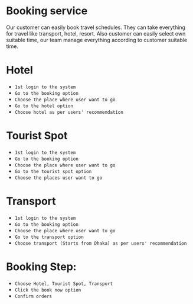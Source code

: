 # Booking service
Our customer can easily book travel schedules. They can take everything for travel like transport, hotel, resort. Also customer can easily select own suitable time, our team manage everything according to customer suitable time.


# Hotel
* `1st login to the system`
* `Go to the booking option`
* `Choose the place where user want to go`
* `Go to the hotel option`
* `Choose hotel as per users' recommendation`

# Tourist Spot
* `1st login to the system`
* `Go to the booking option`
* `Choose the place where user want to go`
* `Go to the tourist spot option`
* `Choose the places user want to go`

# Transport
* `1st login to the system`
* `Go to the booking option`
* `Choose the place where user want to go`
* `Go to the transport option`
* `Choose transport (Starts from Dhaka) as per users' recommendation`


# Booking Step:
* `Choose Hotel, Tourist Spot, Transport`
* `Click the book now option`
* `Confirm orders`
